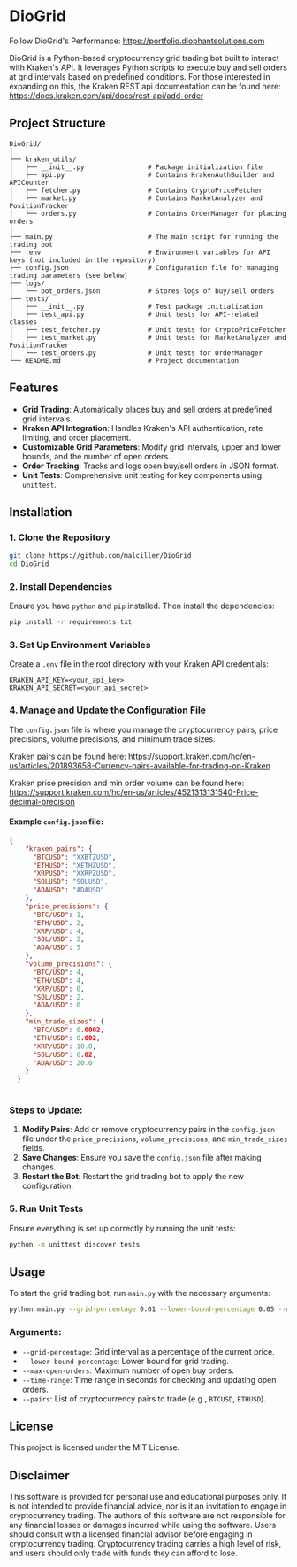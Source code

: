 
# DioGrid

Follow DioGrid's Performance: https://portfolio.diophantsolutions.com

DioGrid is a Python-based cryptocurrency grid trading bot built to interact with Kraken's API. 
It leverages Python scripts to execute buy and sell orders at grid intervals based on predefined conditions. For those interested in expanding on this, the Kraken REST api documentation can be found here: https://docs.kraken.com/api/docs/rest-api/add-order

## Project Structure

```
DioGrid/
│
├── kraken_utils/
│   ├── __init__.py                # Package initialization file
│   ├── api.py                     # Contains KrakenAuthBuilder and APICounter
│   ├── fetcher.py                 # Contains CryptoPriceFetcher
│   ├── market.py                  # Contains MarketAnalyzer and PositionTracker
│   └── orders.py                  # Contains OrderManager for placing orders
│
├── main.py                        # The main script for running the trading bot
├── .env                           # Environment variables for API keys (not included in the repository)
├── config.json                    # Configuration file for managing trading parameters (see below)
├── logs/
│   └── bot_orders.json            # Stores logs of buy/sell orders
├── tests/
│   ├── __init__.py                # Test package initialization
│   ├── test_api.py                # Unit tests for API-related classes
│   ├── test_fetcher.py            # Unit tests for CryptoPriceFetcher
│   ├── test_market.py             # Unit tests for MarketAnalyzer and PositionTracker
│   └── test_orders.py             # Unit tests for OrderManager
└── README.md                      # Project documentation
```

## Features

- **Grid Trading**: Automatically places buy and sell orders at predefined grid intervals.
- **Kraken API Integration**: Handles Kraken's API authentication, rate limiting, and order placement.
- **Customizable Grid Parameters**: Modify grid intervals, upper and lower bounds, and the number of open orders.
- **Order Tracking**: Tracks and logs open buy/sell orders in JSON format.
- **Unit Tests**: Comprehensive unit testing for key components using `unittest`.

## Installation

### 1. Clone the Repository

```bash
git clone https://github.com/malciller/DioGrid
cd DioGrid
```

### 2. Install Dependencies

Ensure you have `python` and `pip` installed. Then install the dependencies:

```bash
pip install -r requirements.txt
```

### 3. Set Up Environment Variables

Create a `.env` file in the root directory with your Kraken API credentials:

```
KRAKEN_API_KEY=<your_api_key>
KRAKEN_API_SECRET=<your_api_secret>
```

### 4. Manage and Update the Configuration File

The `config.json` file is where you manage the cryptocurrency pairs, price precisions, volume precisions, and minimum trade sizes.

Kraken pairs can be found here: https://support.kraken.com/hc/en-us/articles/201893658-Currency-pairs-available-for-trading-on-Kraken

Kraken price precision and min order volume can be found here: https://support.kraken.com/hc/en-us/articles/4521313131540-Price-decimal-precision

#### Example `config.json` file:
```json
{
    "kraken_pairs": {
      "BTCUSD": "XXBTZUSD",
      "ETHUSD": "XETHZUSD",
      "XRPUSD": "XXRPZUSD",
      "SOLUSD": "SOLUSD",
      "ADAUSD": "ADAUSD"
    },
    "price_precisions": {
      "BTC/USD": 1,
      "ETH/USD": 2,
      "XRP/USD": 4,
      "SOL/USD": 2,
      "ADA/USD": 5
    },
    "volume_precisions": {
      "BTC/USD": 4,
      "ETH/USD": 4,
      "XRP/USD": 0,
      "SOL/USD": 2,
      "ADA/USD": 0
    },
    "min_trade_sizes": {
      "BTC/USD": 0.0002,
      "ETH/USD": 0.002,
      "XRP/USD": 10.0,
      "SOL/USD": 0.02,
      "ADA/USD": 20.0
    }
  }
  
```

### Steps to Update:

1. **Modify Pairs**: Add or remove cryptocurrency pairs in the `config.json` file under the `price_precisions`, `volume_precisions`, and `min_trade_sizes` fields.
2. **Save Changes**: Ensure you save the `config.json` file after making changes.
3. **Restart the Bot**: Restart the grid trading bot to apply the new configuration.

### 5. Run Unit Tests

Ensure everything is set up correctly by running the unit tests:

```bash
python -m unittest discover tests
```

## Usage

To start the grid trading bot, run `main.py` with the necessary arguments:

```bash
python main.py --grid-percentage 0.01 --lower-bound-percentage 0.05 --max-open-orders 3 --time-range 60 --pairs BTCUSD ETHUSD
```

### Arguments:

- `--grid-percentage`: Grid interval as a percentage of the current price.
- `--lower-bound-percentage`: Lower bound for grid trading.
- `--max-open-orders`: Maximum number of open buy orders.
- `--time-range`: Time range in seconds for checking and updating open orders.
- `--pairs`: List of cryptocurrency pairs to trade (e.g., `BTCUSD`, `ETHUSD`).

## License

This project is licensed under the MIT License.

## Disclaimer

This software is provided for personal use and educational purposes only. It is not intended to provide financial advice, nor is it an invitation to engage in cryptocurrency trading. The authors of this software are not responsible for any financial losses or damages incurred while using the software. Users should consult with a licensed financial advisor before engaging in cryptocurrency trading. Cryptocurrency trading carries a high level of risk, and users should only trade with funds they can afford to lose.

